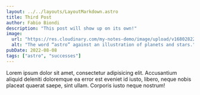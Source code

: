 ```yaml
---
layout: ../../layouts/LayoutMarkdown.astro
title: Third Post
author: Fabio Biondi
description: "This post will show up on its own!"
image: 
  url: "https://res.cloudinary.com/my-notes-demo/image/upload/v1680282295/training/emotes/skate.png"
  alt: "The word “astro” against an illustration of planets and stars."
pubDate: 2022-08-08
tags: ["astro", "successes"]
---
```

Lorem ipsum dolor sit amet, consectetur adipisicing elit. Accusantium aliquid deleniti doloremque ea error est eveniet id iusto, libero, neque nobis placeat quaerat saepe, sint ullam. Corporis iusto neque nostrum!
